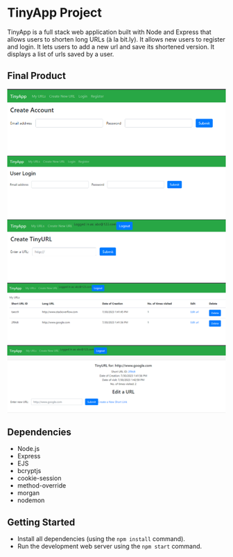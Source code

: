 # TinyApp Project

TinyApp is a full stack web application built with Node and Express that allows users to shorten long URLs (à la bit.ly).
It allows new users to register and login.
It lets users to add a new url and save its shortened version.
It displays a list of urls saved by a user.

## Final Product

![screenshot of Create new Account page](https://github.com/MehwishI/tinyapp/blob/master/docs/create-account.png?raw=true)
![Screenshot of Login page](https://github.com/MehwishI/tinyapp/blob/master/docs/user-login.png?raw=true)
![Screenshot of Create a Tiny URL page](https://github.com/MehwishI/tinyapp/blob/master/docs/create-a-tiny-url.png?raw=true)
![Screenshot of List of My URLs page](https://github.com/MehwishI/tinyapp/blob/master/docs/list-of-urls.png?raw=true)
![Screenshot of URL Details and Edit page](https://github.com/MehwishI/tinyapp/blob/master/docs/show-details-edit.png?raw=true)

## Dependencies

- Node.js
- Express
- EJS
- bcryptjs
- cookie-session
- method-override
- morgan
- nodemon

## Getting Started

- Install all dependencies (using the `npm install` command).
- Run the development web server using the `npm start` command.
